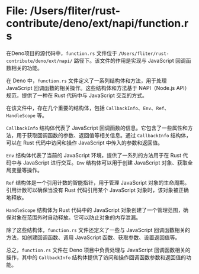 # File: /Users/fliter/rust-contribute/deno/ext/napi/function.rs

在Deno项目的源代码中，`function.rs` 文件位于 `/Users/fliter/rust-contribute/deno/ext/napi/` 路径下。该文件的作用是实现与 JavaScript 回调函数相关的功能。

在 Deno 中，`function.rs` 文件定义了一系列结构体和方法，用于处理 JavaScript 回调函数的相关操作。这些结构体和方法基于 NAPI（Node.js API）规范，提供了一种在 Rust 代码中与 JavaScript 交互的方式。

在该文件中，存在几个重要的结构体，包括 `CallbackInfo`、`Env`、`Ref`、`HandleScope` 等。

`CallbackInfo` 结构体代表了 JavaScript 回调函数的信息。它包含了一些属性和方法，用于获取回调函数的参数、返回值等相关信息。通过 `CallbackInfo` 结构体，可以在 Rust 代码中访问和操作 JavaScript 中传入的参数和返回值。

`Env` 结构体代表了当前的 JavaScript 环境，提供了一系列的方法用于在 Rust 代码中与 JavaScript 进行交互。`Env` 结构体可以用于创建 JavaScript 对象、获取全局变量等操作。

`Ref` 结构体是一个引用计数的智能指针，用于管理 JavaScript 对象的生命周期。引用计数可以确保当没有 Rust 代码引用某个 JavaScript 对象时，该对象被正确地释放。

`HandleScope` 结构体为 Rust 代码中的 JavaScript 对象创建了一个管理范围，确保对象在范围外时自动释放。它可以防止对象的内存泄漏。

除了这些结构体，`function.rs` 文件还定义了一些与 JavaScript 回调函数相关的方法，如创建回调函数、调用 JavaScript 函数、获取参数、设置返回值等。

总之，`function.rs` 文件在 Deno 项目中负责处理与 JavaScript 回调函数相关的操作，其中的 `CallbackInfo` 结构体提供了访问和操作回调函数参数和返回值的功能。

